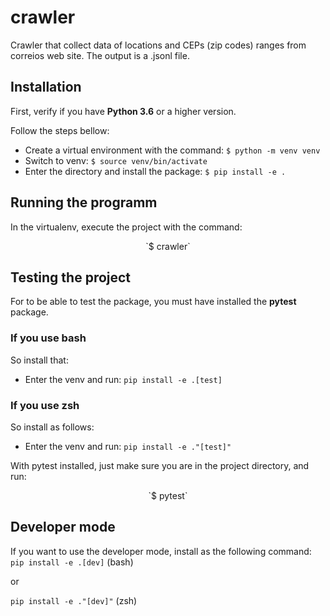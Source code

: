# crawler
Crawler that collect data of locations and CEPs (zip codes) ranges
from correios web site. The output is a .jsonl file.

## Installation
First, verify if you have **Python 3.6** or a higher version.

Follow the steps bellow:
* Create a virtual environment with the command: `$ python -m venv venv`
* Switch to venv: `$ source venv/bin/activate`
* Enter the directory and install the package: `$ pip install -e .`

## Running the programm
In the virtualenv, execute the project with the command:
<center>`$ crawler`</center>

## Testing the project
For to be able to test the package, you must have installed the **pytest** package.

### If you use bash
So install that:
* Enter the venv and run: `pip install -e .[test]`

### If you use zsh
So install as follows:
* Enter the venv and run: `pip install -e ."[test]"`

With pytest installed, just make sure you are in the project directory, and run:
<center>`$ pytest`</center>


## Developer mode
If you want to use the developer mode, install as the following command:
`pip install -e .[dev]` (bash)

or

`pip install -e ."[dev]"` (zsh)

